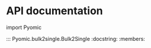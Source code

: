 # API documentation

import Pyomic

::: Pyomic.bulk2single.Bulk2Single
    :docstring:
    :members:
